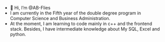 - 👋 Hi, I’m @AB-Flies
- I am currently in the Fifth year of the double degree program in Computer Science and Business Administration.
- At the moment, I am learning to code mainly in c++ and the frontend stack. Besides, I have intermediate knowledge about My SQL, Excel and python.
